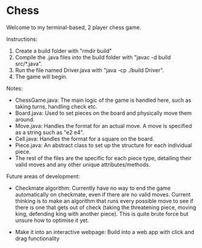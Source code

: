# Chess

Welcome to my terminal-based, 2 player chess game.

Instructions:

1. Create a build folder with "rmdir build"  
2. Compile the .java files into the build folder with "javac -d build src/*.java".  
2. Run the file named Driver.java with "java -cp ./build Driver".  
3. The game will begin.  

Notes:  

- ChessGame.java: The main logic of the game is handled here, such as taking turns,
handling check etc.  
- Board.java: Used to set pieces on the board and physically move them around.  
- Move.java: Handles the format for an actual move. A move is specified as a
string such as "e2 e4".  
- Cell.java: Handles the format for a square on the board.  
- Piece.java: An abstract class to set up the structure for each individual piece.  
- The rest of the files are the specific for each piece type, detailing their valid
moves and any other unique attributes/methods.  

Future areas of development:  

- Checkmate algorithm: Currently have no way to end the game automatically on checkmate,
even if there are no valid moves. Current thinking is to make an algorithm that runs
every possible move to see if there is one that gets out of check (taking the
threatening piece, moving king, defending king with another piece). This is quite
brute force but unsure how to optimise it yet.  

- Make it into an interactive webpage: Build into a web app with click and drag functionality  
